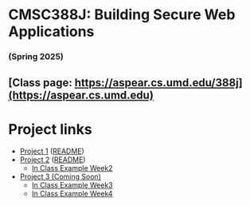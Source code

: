 # CMSC388J: Building Secure Web Applications
### (Spring 2025)

## [Class page: https://aspear.cs.umd.edu/388j](https://aspear.cs.umd.edu)

# Project links
 - [Project 1](https://classroom.github.com/a/9aR_ryE1) ([README](projects/project01.md))
 - [Project 2](https://classroom.github.com/a/KcyDDQ8l) ([README](projects/project02.md))
   - [In Class Example Week2](inclass/week2)
 - [Project 3 (Coming Soon)](/)
   - [In Class Example Week3](inclass/week3)
   - [In Class Example Week4](inclass/week4)